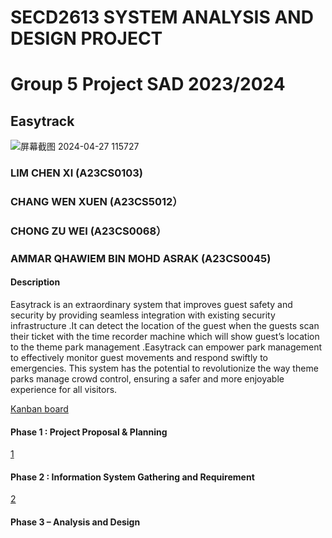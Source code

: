 # SECD2613 SYSTEM ANALYSIS AND DESIGN PROJECT
# Group 5 Project SAD 2023/2024
## Easytrack 
![屏幕截图 2024-04-27 115727](https://github.com/limchenxi/Group5_Project_SAD_20232024/assets/148421786/8e6b6d95-61ec-421b-92fa-b5816ffdf266)

### LIM CHEN XI (A23CS0103)
### CHANG WEN XUEN (A23CS5012）
### CHONG ZU WEI (A23CS0068）
### AMMAR QHAWIEM BIN MOHD ASRAK (A23CS0045)

#### Description
Easytrack is an extraordinary system that improves guest safety and security by providing seamless integration with existing security infrastructure .It can detect the location of the guest when the guests scan their ticket with the time recorder machine which will show guest’s location to the theme park management .Easytrack can empower park management to effectively monitor guest movements and respond swiftly to emergencies. This system has the potential to revolutionize the way theme parks manage crowd control, ensuring a safer and more enjoyable experience for all visitors.

[Kanban board](https://github.com/users/limchenxi/projects/2)
#### Phase 1 : Project Proposal & Planning
[1](https://drive.google.com/file/d/1NUb9G410snMd_VvXA9QJS381Tkdbb8uV/view?usp=sharing)
#### Phase 2 : Information System Gathering and Requirement
[2](https://drive.google.com/file/d/1PIeNhKzzoR1Fnl8TsPHMCaMAhVLO-1_Q/view?usp=sharing)
#### Phase 3 – Analysis and Design


